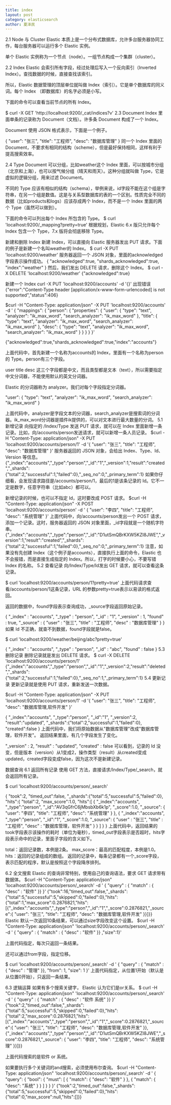 ```yaml
---
title: index
layout: post
category: elasticsearch
author: 夏泽民
---
```

2.1 Node 与 Cluster
Elastic 本质上是一个分布式数据库，允许多台服务器协同工作，每台服务器可以运行多个 Elastic 实例。

单个 Elastic 实例称为一个节点（node）。一组节点构成一个集群（cluster）。

2.2 Index
Elastic 会索引所有字段，经过处理后写入一个反向索引（Inverted Index）。查找数据的时候，直接查找该索引。

所以，Elastic 数据管理的顶层单位就叫做 Index（索引）。它是单个数据库的同义词。每个 Index （即数据库）的名字必须是小写。

下面的命令可以查看当前节点的所有 Index。


$ curl -X GET 'http://localhost:9200/_cat/indices?v'
2.3 Document
Index 里面单条的记录称为 Document（文档）。许多条 Document 构成了一个 Index。

Document 使用 JSON 格式表示，下面是一个例子。


{
  "user": "张三",
  "title": "工程师",
  "desc": "数据库管理"
}
同一个 Index 里面的 Document，不要求有相同的结构（scheme），但是最好保持相同，这样有利于提高搜索效率。

2.4 Type
Document 可以分组，比如weather这个 Index 里面，可以按城市分组（北京和上海），也可以按气候分组（晴天和雨天）。这种分组就叫做 Type，它是虚拟的逻辑分组，用来过滤 Document。

不同的 Type 应该有相似的结构（schema），举例来说，id字段不能在这个组是字符串，在另一个组是数值。这是与关系型数据库的表的一个区别。性质完全不同的数据（比如products和logs）应该存成两个 Index，而不是一个 Index 里面的两个 Type（虽然可以做到）。

下面的命令可以列出每个 Index 所包含的 Type。
$ curl 'localhost:9200/_mapping?pretty=true'
根据规划，Elastic 6.x 版只允许每个 Index 包含一个 Type，7.x 版将会彻底移除 Type。
<!-- more -->
新建和删除 Index
新建 Index，可以直接向 Elastic 服务器发出 PUT 请求。下面的例子是新建一个名叫weather的 Index。
$ curl -X PUT 'localhost:9200/weather'
服务器返回一个 JSON 对象，里面的acknowledged字段表示操作成功。
{
  "acknowledged":true,
  "shards_acknowledged":true,
  "index":"weather"
}
然后，我们发出 DELETE 请求，删除这个 Index。
$ curl -X DELETE 'localhost:9200/weather'
{"acknowledged":true}

新建一个 Index
 curl -X PUT 'localhost:9200/accounts' -d '{}'
 出现错误
 {"error":"Content-Type header [application/x-www-form-urlencoded] is not supported","status":406}
 
 $curl  -H "Content-Type: application/json" -X PUT 'localhost:9200/accounts' -d '
{
  "mappings": {
    "person": {
      "properties": {
        "user": {
          "type": "text",
          "analyzer": "ik_max_word",
          "search_analyzer": "ik_max_word"
        },
        "title": {
          "type": "text",
          "analyzer": "ik_max_word",
          "search_analyzer": "ik_max_word"
        },
        "desc": {
          "type": "text",
          "analyzer": "ik_max_word",
          "search_analyzer": "ik_max_word"
        }
      }
    }
  }
}'

{"acknowledged":true,"shards_acknowledged":true,"index":"accounts"}

上面代码中，首先新建一个名称为accounts的 Index，里面有一个名称为person的 Type。person有三个字段。

user
title
desc
这三个字段都是中文，而且类型都是文本（text），所以需要指定中文分词器，不能使用默认的英文分词器。

Elastic 的分词器称为 analyzer。我们对每个字段指定分词器。


"user": {
  "type": "text",
  "analyzer": "ik_max_word",
  "search_analyzer": "ik_max_word"
}

上面代码中，analyzer是字段文本的分词器，search_analyzer是搜索词的分词器。ik_max_word分词器是插件ik提供的，可以对文本进行最大数量的分词。
5.1 新增记录
向指定的 /Index/Type 发送 PUT 请求，就可以在 Index 里面新增一条记录。比如，向/accounts/person发送请求，就可以新增一条人员记录。
$curl  -H "Content-Type: application/json" -X PUT 'localhost:9200/accounts/person/1' -d '{
  "user": "张三",
  "title": "工程师",
  "desc": "数据库管理"
}'
服务器返回的 JSON 对象，会给出 Index、Type、Id、Version 等信息。
{"_index":"accounts","_type":"person","_id":"1","_version":1,"result":"created","_shards":{"total":2,"successful":1,"failed":0},"_seq_no":0,"_primary_term":1}
如果你仔细看，会发现请求路径是/accounts/person/1，最后的1是该条记录的 Id。它不一定是数字，任意字符串（比如abc）都可以。

新增记录的时候，也可以不指定 Id，这时要改成 POST 请求。
$curl  -H "Content-Type: application/json" -X POST 'localhost:9200/accounts/person' -d '
{
  "user": "李四",
  "title": "工程师",
  "desc": "系统管理"
}'
上面代码中，向/accounts/person发出一个 POST 请求，添加一个记录。这时，服务器返回的 JSON 对象里面，_id字段就是一个随机字符串。
{"_index":"accounts","_type":"person","_id":"D1utSmQBrKXW5KZI8JWE","_version":1,"result":"created","_shards":{"total":2,"successful":1,"failed":0},"_seq_no":0,"_primary_term":1}
注意，如果没有先创建 Index（这个例子是accounts），直接执行上面的命令，Elastic 也不会报错，而是直接生成指定的 Index。所以，打字的时候要小心，不要写错 Index 的名称。
5.2 查看记录
向/Index/Type/Id发出 GET 请求，就可以查看这条记录。


$ curl 'localhost:9200/accounts/person/1?pretty=true'
上面代码请求查看/accounts/person/1这条记录，URL 的参数pretty=true表示以易读的格式返回。

返回的数据中，found字段表示查询成功，_source字段返回原始记录。


{
  "_index" : "accounts",
  "_type" : "person",
  "_id" : "1",
  "_version" : 1,
  "found" : true,
  "_source" : {
    "user" : "张三",
    "title" : "工程师",
    "desc" : "数据库管理"
  }
}
如果 Id 不正确，就查不到数据，found字段就是false。


$ curl 'localhost:9200/weather/beijing/abc?pretty=true'

{
  "_index" : "accounts",
  "_type" : "person",
  "_id" : "abc",
  "found" : false
}
5.3 删除记录
删除记录就是发出 DELETE 请求。
$ curl -X DELETE 'localhost:9200/accounts/person/1'
{"_index":"accounts","_type":"person","_id":"1","_version":2,"result":"deleted","_shards":{"total":2,"successful":1,"failed":0},"_seq_no":1,"_primary_term":1}
5.4 更新记录
更新记录就是使用 PUT 请求，重新发送一次数据。


$curl  -H "Content-Type: application/json" -X PUT 'localhost:9200/accounts/person/1' -d '{
  "user": "张三",
  "title": "工程师",
  "desc": "数据库管理,软件开发"
}'

{
  "_index":"accounts",
  "_type":"person",
  "_id":"1",
  "_version":2,
  "result":"updated",
  "_shards":{"total":2,"successful":1,"failed":0},
  "created":false
}
上面代码中，我们将原始数据从"数据库管理"改成"数据库管理，软件开发"。 返回结果里面，有几个字段发生了变化。


"_version" : 2,
"result" : "updated",
"created" : false
可以看到，记录的 Id 没变，但是版本（version）从1变成2，操作类型（result）从created变成updated，created字段变成false，因为这次不是新建记录。

数据查询
6.1 返回所有记录
使用 GET 方法，直接请求/Index/Type/_search，就会返回所有记录。


$ curl 'localhost:9200/accounts/person/_search'

{
  "took":2,
  "timed_out":false,
  "_shards":{"total":5,"successful":5,"failed":0},
  "hits":{
    "total":2,
    "max_score":1.0,
    "hits":[
      {
        "_index":"accounts",
        "_type":"person",
        "_id":"AV3qGfrC6jMbsbXb6k1p",
        "_score":1.0,
        "_source": {
          "user": "李四",
          "title": "工程师",
          "desc": "系统管理"
        }
      },
      {
        "_index":"accounts",
        "_type":"person",
        "_id":"1",
        "_score":1.0,
        "_source": {
          "user" : "张三",
          "title" : "工程师",
          "desc" : "数据库管理，软件开发"
        }
      }
    ]
  }
}
上面代码中，返回结果的 took字段表示该操作的耗时（单位为毫秒），timed_out字段表示是否超时，hits字段表示命中的记录，里面子字段的含义如下。

total：返回记录数，本例是2条。
max_score：最高的匹配程度，本例是1.0。
hits：返回的记录组成的数组。
返回的记录中，每条记录都有一个_score字段，表示匹配的程序，默认是按照这个字段降序排列。

6.2 全文搜索
Elastic 的查询非常特别，使用自己的查询语法，要求 GET 请求带有数据体。
$curl  -H "Content-Type: application/json"  'localhost:9200/accounts/person/_search'  -d '
{
  "query" : { "match" : { "desc" : "软件" }}
}'
{"took":16,"timed_out":false,"_shards":{"total":5,"successful":5,"skipped":0,"failed":0},"hits":{"total":1,"max_score":0.2876821,"hits":[{"_index":"accounts","_type":"person","_id":"1","_score":0.2876821,"_source":{
  "user": "张三",
  "title": "工程师",
  "desc": "数据库管理,软件开发"
}}]}}
Elastic 默认一次返回10条结果，可以通过size字段改变这个设置。
$curl  -H "Content-Type: application/json"  'localhost:9200/accounts/person/_search'  -d '
{
  "query" : { "match" : { "desc" : "软件" }}
,"size":1}'

上面代码指定，每次只返回一条结果。

还可以通过from字段，指定位移。


$ curl 'localhost:9200/accounts/person/_search'  -d '
{
  "query" : { "match" : { "desc" : "管理" }},
  "from": 1,
  "size": 1
}'
上面代码指定，从位置1开始（默认是从位置0开始），只返回一条结果。

6.3 逻辑运算
如果有多个搜索关键字， Elastic 认为它们是or关系。
$ curl  -H "Content-Type: application/json" 'localhost:9200/accounts/person/_search'  -d '
{
  "query" : { "match" : { "desc" : "软件 系统" }}
}'
{"took":2,"timed_out":false,"_shards":{"total":5,"successful":5,"skipped":0,"failed":0},"hits":{"total":2,"max_score":0.2876821,"hits":[{"_index":"accounts","_type":"person","_id":"1","_score":0.2876821,"_source":{
  "user": "张三",
  "title": "工程师",
  "desc": "数据库管理,软件开发"
}},{"_index":"accounts","_type":"person","_id":"D1utSmQBrKXW5KZI8JWE","_score":0.2876821,"_source":
{
  "user": "李四",
  "title": "工程师",
  "desc": "系统管理"
  }}]}}
  
  上面代码搜索的是软件 or 系统。

如果要执行多个关键词的and搜索，必须使用布尔查询。
$curl   -H "Content-Type: application/json" 'localhost:9200/accounts/person/_search'  -d '
{
  "query": {
    "bool": {
      "must": [
        { "match": { "desc": "软件" } },
        { "match": { "desc": "系统" } }
      ]
    }
  }
}'
{"took":2,"timed_out":false,"_shards":{"total":5,"successful":5,"skipped":0,"failed":0},"hits":{"total":0,"max_score":null,"hits":[]}}


